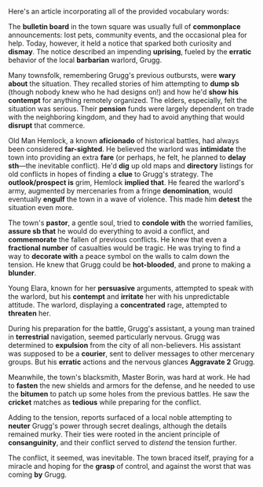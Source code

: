 Here's an article incorporating all of the provided vocabulary words:

The **bulletin board** in the town square was usually full of **commonplace** announcements: lost pets, community events, and the occasional plea for help. Today, however, it held a notice that sparked both curiosity and **dismay**. The notice described an impending **uprising**, fueled by the **erratic** behavior of the local **barbarian** warlord, Grugg.

Many townsfolk, remembering Grugg's previous outbursts, were **wary about** the situation. They recalled stories of him attempting to **dump sb** (though nobody knew who he had designs on!) and how he'd **show his contempt** for anything remotely organized. The elders, especially, felt the situation was serious. Their **pension** funds were largely dependent on trade with the neighboring kingdom, and they had to avoid anything that would **disrupt** that commerce.

Old Man Hemlock, a known **aficionado** of historical battles, had always been considered **far-sighted**. He believed the warlord was **intimidate** the town into providing an extra **fare** (or perhaps, he felt, he planned to **delay sth**—the inevitable conflict). He'd **dig** up old maps and **directory** listings for old conflicts in hopes of finding a **clue** to Grugg's strategy. The **outlook/prospect is** grim, Hemlock **implied that**. He feared the warlord's army, augmented by mercenaries from a fringe **denomination**, would eventually **engulf** the town in a wave of violence. This made him **detest** the situation even more.

The town's **pastor**, a gentle soul, tried to **condole with** the worried families, **assure sb that** he would do everything to avoid a conflict, and **commemorate** the fallen of previous conflicts. He knew that even a **fractional number** of casualties would be tragic. He was trying to find a way to **decorate with** a peace symbol on the walls to calm down the tension. He knew that Grugg could be **hot-blooded**, and prone to making a **blunder**.

Young Elara, known for her **persuasive** arguments, attempted to speak with the warlord, but his **contempt** and **irritate** her with his unpredictable attitude. The warlord, displaying a **concentrated** rage, attempted to **threaten** her.

During his preparation for the battle, Grugg's assistant, a young man trained in **terrestrial** navigation, seemed particularly nervous. Grugg was determined to **expulsion** from the city of all non-believers. His assistant was supposed to be a **courier**, sent to deliver messages to other mercenary groups. But his **erratic** actions and the nervous glances **Aggravate 2** Grugg.

Meanwhile, the town's blacksmith, Master Borin, was hard at work. He had to **fasten** the new shields and armors for the defense, and he needed to use the **bitumen** to patch up some holes from the previous battles. He saw the **cricket** matches as **tedious** while preparing for the conflict.

Adding to the tension, reports surfaced of a local noble attempting to **neuter** Grugg's power through secret dealings, although the details remained murky. Their ties were rooted in the ancient principle of **consanguinity**, and their conflict served to *distend* the tension further.

The conflict, it seemed, was inevitable. The town braced itself, praying for a miracle and hoping for the **grasp** of control, and against the worst that was coming **by** Grugg.
